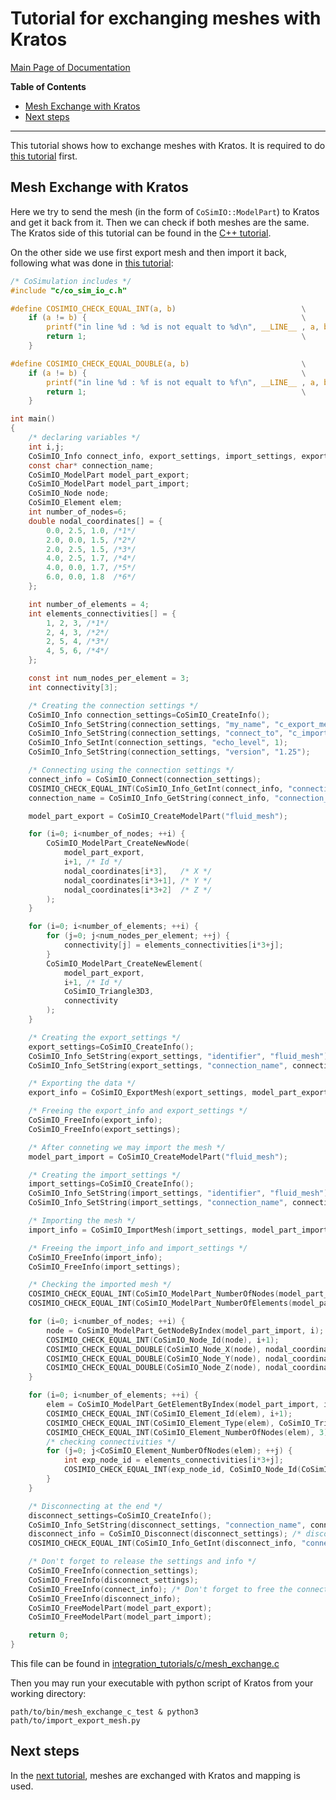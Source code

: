 # Tutorial for exchanging meshes with Kratos

[Main Page of Documentation](https://kratosmultiphysics.github.io/CoSimIO/)

**Table of Contents**
<!-- @import "[TOC]" {cmd="toc" depthFrom=2 depthTo=6 orderedList=false} -->

<!-- code_chunk_output -->

- [Mesh Exchange with Kratos](#mesh-exchange-with-kratos)
- [Next steps](#next-steps)

<!-- /code_chunk_output -->
---

This tutorial shows how to exchange meshes with Kratos. It is required to do [this tutorial](basic_data_exchange_with_kratos.md) first.

## Mesh Exchange with Kratos
Here we try to send the mesh (in the form of `CoSimIO::ModelPart`) to Kratos and get it back from it. Then we can check if both meshes are the same.
The Kratos side of this tutorial can be found in the [C++ tutorial](../cpp/mesh_exchange_with_kratos.md#mesh-exchange-with-kratos).

On the other side we use first export mesh and then import it back, following what was done in [this tutorial](integration_co_sim_io.md#mesh-exchange):

```c
/* CoSimulation includes */
#include "c/co_sim_io_c.h"

#define COSIMIO_CHECK_EQUAL_INT(a, b)                            \
    if (a != b) {                                                \
        printf("in line %d : %d is not equalt to %d\n", __LINE__ , a, b); \
        return 1;                                                \
    }

#define COSIMIO_CHECK_EQUAL_DOUBLE(a, b)                         \
    if (a != b) {                                                \
        printf("in line %d : %f is not equalt to %f\n", __LINE__ , a, b); \
        return 1;                                                \
    }

int main()
{
    /* declaring variables */
    int i,j;
    CoSimIO_Info connect_info, export_settings, import_settings, export_info, import_info, disconnect_settings, disconnect_info;
    const char* connection_name;
    CoSimIO_ModelPart model_part_export;
    CoSimIO_ModelPart model_part_import;
    CoSimIO_Node node;
    CoSimIO_Element elem;
    int number_of_nodes=6;
    double nodal_coordinates[] = {
        0.0, 2.5, 1.0, /*1*/
        2.0, 0.0, 1.5, /*2*/
        2.0, 2.5, 1.5, /*3*/
        4.0, 2.5, 1.7, /*4*/
        4.0, 0.0, 1.7, /*5*/
        6.0, 0.0, 1.8  /*6*/
    };

    int number_of_elements = 4;
    int elements_connectivities[] = {
        1, 2, 3, /*1*/
        2, 4, 3, /*2*/
        2, 5, 4, /*3*/
        4, 5, 6, /*4*/
    };

    const int num_nodes_per_element = 3;
    int connectivity[3];

    /* Creating the connection settings */
    CoSimIO_Info connection_settings=CoSimIO_CreateInfo();
    CoSimIO_Info_SetString(connection_settings, "my_name", "c_export_mesh");
    CoSimIO_Info_SetString(connection_settings, "connect_to", "c_import_mesh");
    CoSimIO_Info_SetInt(connection_settings, "echo_level", 1);
    CoSimIO_Info_SetString(connection_settings, "version", "1.25");

    /* Connecting using the connection settings */
    connect_info = CoSimIO_Connect(connection_settings);
    COSIMIO_CHECK_EQUAL_INT(CoSimIO_Info_GetInt(connect_info, "connection_status"), CoSimIO_Connected);
    connection_name = CoSimIO_Info_GetString(connect_info, "connection_name");

    model_part_export = CoSimIO_CreateModelPart("fluid_mesh");

    for (i=0; i<number_of_nodes; ++i) {
        CoSimIO_ModelPart_CreateNewNode(
            model_part_export,
            i+1, /* Id */
            nodal_coordinates[i*3],   /* X */
            nodal_coordinates[i*3+1], /* Y */
            nodal_coordinates[i*3+2]  /* Z */
        );
    }

    for (i=0; i<number_of_elements; ++i) {
        for (j=0; j<num_nodes_per_element; ++j) {
            connectivity[j] = elements_connectivities[i*3+j];
        }
        CoSimIO_ModelPart_CreateNewElement(
            model_part_export,
            i+1, /* Id */
            CoSimIO_Triangle3D3,
            connectivity
        );
    }

    /* Creating the export_settings */
    export_settings=CoSimIO_CreateInfo();
    CoSimIO_Info_SetString(export_settings, "identifier", "fluid_mesh");
    CoSimIO_Info_SetString(export_settings, "connection_name", connection_name);

    /* Exporting the data */
    export_info = CoSimIO_ExportMesh(export_settings, model_part_export);

    /* Freeing the export_info and export_settings */
    CoSimIO_FreeInfo(export_info);
    CoSimIO_FreeInfo(export_settings);

    /* After conneting we may import the mesh */
    model_part_import = CoSimIO_CreateModelPart("fluid_mesh");

    /* Creating the import_settings */
    import_settings=CoSimIO_CreateInfo();
    CoSimIO_Info_SetString(import_settings, "identifier", "fluid_mesh");
    CoSimIO_Info_SetString(import_settings, "connection_name", connection_name);

    /* Importing the mesh */
    import_info = CoSimIO_ImportMesh(import_settings, model_part_import);

    /* Freeing the import_info and import_settings */
    CoSimIO_FreeInfo(import_info);
    CoSimIO_FreeInfo(import_settings);

    /* Checking the imported mesh */
    COSIMIO_CHECK_EQUAL_INT(CoSimIO_ModelPart_NumberOfNodes(model_part_import), number_of_nodes);
    COSIMIO_CHECK_EQUAL_INT(CoSimIO_ModelPart_NumberOfElements(model_part_import), number_of_elements);

    for (i=0; i<number_of_nodes; ++i) {
        node = CoSimIO_ModelPart_GetNodeByIndex(model_part_import, i);
        COSIMIO_CHECK_EQUAL_INT(CoSimIO_Node_Id(node), i+1);
        COSIMIO_CHECK_EQUAL_DOUBLE(CoSimIO_Node_X(node), nodal_coordinates[i*3]);
        COSIMIO_CHECK_EQUAL_DOUBLE(CoSimIO_Node_Y(node), nodal_coordinates[i*3+1]);
        COSIMIO_CHECK_EQUAL_DOUBLE(CoSimIO_Node_Z(node), nodal_coordinates[i*3+2]);
    }

    for (i=0; i<number_of_elements; ++i) {
        elem = CoSimIO_ModelPart_GetElementByIndex(model_part_import, i);
        COSIMIO_CHECK_EQUAL_INT(CoSimIO_Element_Id(elem), i+1);
        COSIMIO_CHECK_EQUAL_INT(CoSimIO_Element_Type(elem), CoSimIO_Triangle3D3);
        COSIMIO_CHECK_EQUAL_INT(CoSimIO_Element_NumberOfNodes(elem), 3);
        /* checking connectivities */
        for (j=0; j<CoSimIO_Element_NumberOfNodes(elem); ++j) {
            int exp_node_id = elements_connectivities[i*3+j];
            COSIMIO_CHECK_EQUAL_INT(exp_node_id, CoSimIO_Node_Id(CoSimIO_Element_GetNodeByIndex(elem, j)));
        }
    }

    /* Disconnecting at the end */
    disconnect_settings=CoSimIO_CreateInfo();
    CoSimIO_Info_SetString(disconnect_settings, "connection_name", connection_name);
    disconnect_info = CoSimIO_Disconnect(disconnect_settings); /* disconnect afterwards */
    COSIMIO_CHECK_EQUAL_INT(CoSimIO_Info_GetInt(disconnect_info, "connection_status"), CoSimIO_Disconnected);

    /* Don't forget to release the settings and info */
    CoSimIO_FreeInfo(connection_settings);
    CoSimIO_FreeInfo(disconnect_settings);
    CoSimIO_FreeInfo(connect_info); /* Don't forget to free the connect_info */
    CoSimIO_FreeInfo(disconnect_info);
    CoSimIO_FreeModelPart(model_part_export);
    CoSimIO_FreeModelPart(model_part_import);

    return 0;
}
```

This file can be found in [integration_tutorials/c/mesh_exchange.c](https://github.com/KratosMultiphysics/CoSimIO/blob/master/tests/integration_tutorials/c/mesh_exchange.c)

Then you may run your executable with python script of Kratos from your working directory:

```shell
path/to/bin/mesh_exchange_c_test & python3 path/to/import_export_mesh.py
```

## Next steps
In the [next tutorial](mapping.md), meshes are exchanged with Kratos and mapping is used.
